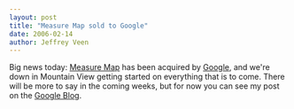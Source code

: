 ```yaml
---
layout: post
title: "Measure Map sold to Google"
date: 2006-02-14
author: Jeffrey Veen
---
```

Big news today: <a href="http://measuremap.com/">Measure Map</a> has been acquired by <a href="http://google.com/">Google</a>, and we're down in Mountain View getting started on everything that is to come. There will be more to say in the coming weeks, but for now you can see my post on the <a href="http://googleblog.blogspot.com/2006/02/here-comes-measure-map.html">Google Blog</a>.
